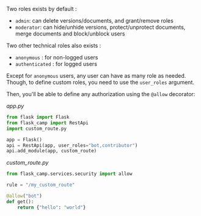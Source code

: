 Two roles exists by default : 

* `admin`: can delete versions/documents, and grant/remove roles
* `moderator`: can hide/unhide versions, protect/unprotect documents, merge documents and block/unblock users

Two other technical roles also exists :

* `anonymous` : for non-logged users
* `authenticated` : for logged users

Except for `anonymous` users, any user can have as many role as needed. Though, to define custom roles, you need to use the `user_roles` argument.

Then, you'll be able to define any authorization using the `@allow` decorator:

*app.py*

```python
from flask import Flask
from flask_camp import RestApi
import custom_route.py

app = Flask()
api = RestApi(app, user_roles="bot,contributor")
api.add_module(app, custom_route)
```

*custom_route.py*

```python
from flask_camp.services.security import allow

rule = "/my_custom_route"

@allow("bot")
def get():
    return {"hello": "world"}
```
